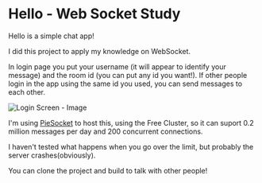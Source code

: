 # Hello - Web Socket Study
Hello is a simple chat app!

<p>I did this project to apply my knowledge on WebSocket.</p>
<p>In login page you put your username (it will appear to identify your message) and the room id (you can put any id you want!). If other people login in the app using the same id you used, you can send messages to each other.</p>
<img src="https://github.com/RaphaCosil/Web-Socket-Study/tree/main/images/login-page.png" alt= "Login Screen - Image">
<p> I'm using <a href= https://piehost.com/piesocket>PieSocket</a> to host this, using the Free Cluster, so it can suport 0.2 million messages per day and 200 concurrent connections.</p>
<p>I haven't tested what happens when you go over the limit, but probably the server crashes(obviously).</p>
<p>You can clone the project and build to talk with other people!</p>
